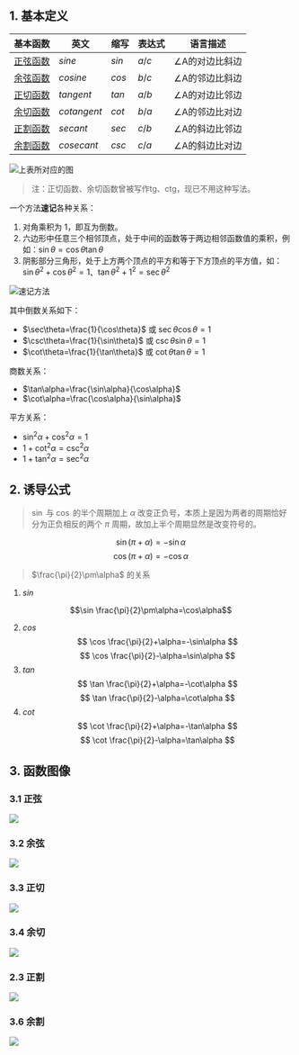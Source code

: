 ## 1. 基本定义

| 基本函数                                                                                                       | 英文          | 缩写    | 表达式   | 语言描述     |
| ---------------------------------------------------------------------------------------------------------- | ----------- | ----- | ----- | -------- |
| [正弦函数](https://baike.baidu.com/item/%E6%AD%A3%E5%BC%A6%E5%87%BD%E6%95%B0/9601948?fromModule=lemma_inlink)  | *sine*      | $sin$ | $a/c$ | ∠A的对边比斜边 |
| [余弦函数](https://baike.baidu.com/item/%E4%BD%99%E5%BC%A6%E5%87%BD%E6%95%B0/9602078?fromModule=lemma_inlink)  | *cosine*    | $cos$ | $b/c$ | ∠A的邻边比斜边 |
| [正切函数](https://baike.baidu.com/item/%E6%AD%A3%E5%88%87%E5%87%BD%E6%95%B0/10796488?fromModule=lemma_inlink) | *tangent*   | $tan$ | $a/b$ | ∠A的对边比邻边 |
| [余切函数](https://baike.baidu.com/item/%E4%BD%99%E5%88%87%E5%87%BD%E6%95%B0/10798631?fromModule=lemma_inlink) | *cotangent* | $cot$ | $b/a$ | ∠A的邻边比对边 |
| [正割函数](https://baike.baidu.com/item/%E6%AD%A3%E5%89%B2%E5%87%BD%E6%95%B0/10795811?fromModule=lemma_inlink) | *secant*    | $sec$ | $c/b$ | ∠A的斜边比邻边 |
| [余割函数](https://baike.baidu.com/item/%E4%BD%99%E5%89%B2%E5%87%BD%E6%95%B0/10606283?fromModule=lemma_inlink) | *cosecant*  | $csc$ | $c/a$ | ∠A的斜边比对边 |
![上表所对应的图](https://ccccooh.oss-cn-hangzhou.aliyuncs.com/img/202507290920936.svg)

> 注：正切函数、余切函数曾被写作tg、ctg，现已不用这种写法。


一个方法**速记**各种关系：

1. 对角乘积为 $1$，即互为倒数。
2. 六边形中任意三个相邻顶点，处于中间的函数等于两边相邻函数值的乘积，例如：$\sin \theta=\cos\theta \tan \theta$
3. 阴影部分三角形，处于上方两个顶点的平方和等于下方顶点的平方值，如：$\sin\theta^{2}+\cos\theta^{2}=1$、$\tan\theta^{2}+1^{2}=\sec\theta^{2}$

![速记方法](https://ccccooh.oss-cn-hangzhou.aliyuncs.com/img/202507290937314.svg)

其中倒数关系如下：
- $\sec\theta=\frac{1}{\cos\theta}$ 或 $\sec\theta \cos\theta=1$
- $\csc\theta=\frac{1}{\sin\theta}$ 或 $\csc\theta \sin\theta=1$
- $\cot\theta=\frac{1}{\tan\theta}$ 或 $\cot\theta \tan\theta=1$

商数关系：
- $\tan\alpha=\frac{\sin\alpha}{\cos\alpha}$
- $\cot\alpha=\frac{\cos\alpha}{\sin\alpha}$

平方关系：
- $\sin ^{2}\alpha+\cos ^{2}\alpha=1$
- $1+\cot ^{2}\alpha=\csc ^{2}\alpha$
- $1+\tan ^{2}\alpha=\sec ^{2}\alpha$


## 2. 诱导公式

> $\sin$ 与 $\cos$ 的半个周期加上 $\alpha$ 改变正负号，本质上是因为两者的周期恰好分为正负相反的两个 $\pi$ 周期，故加上半个周期显然是改变符号的。

 $$\sin(\pi+\alpha)=-\sin\alpha$$
 $$\cos(\pi+\alpha)=-\cos\alpha$$

> $\frac{\pi}{2}\pm\alpha$ 的关系

1. $sin$

$$\sin \frac{\pi}{2}\pm\alpha=\cos\alpha$$

2. $cos$
$$
\cos \frac{\pi}{2}+\alpha=-\sin\alpha
$$
$$
\cos \frac{\pi}{2}-\alpha=\sin\alpha
$$
3. $tan$
$$
\tan \frac{\pi}{2}+\alpha=-\cot\alpha
$$
$$
\tan \frac{\pi}{2}-\alpha=\cot\alpha
$$
4. $cot$
$$
\cot \frac{\pi}{2}+\alpha=-\tan\alpha
$$
$$
\cot \frac{\pi}{2}-\alpha=\tan\alpha
$$


## 3. 函数图像

### 3.1 正弦

![](https://ccccooh.oss-cn-hangzhou.aliyuncs.com/img/202507291021523.png)

### 3.2 余弦


![](https://ccccooh.oss-cn-hangzhou.aliyuncs.com/img/202507291021923.png)

### 3.3 正切

![](https://ccccooh.oss-cn-hangzhou.aliyuncs.com/img/202507291022946.png)

### 3.4 余切

![](https://ccccooh.oss-cn-hangzhou.aliyuncs.com/img/202507291022761.png)
### 2.3 正割
![](https://ccccooh.oss-cn-hangzhou.aliyuncs.com/img/202507291022761.png)

### 3.6 余割

![](https://ccccooh.oss-cn-hangzhou.aliyuncs.com/img/202507291022185.png)